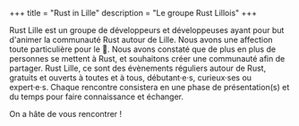 +++
title = "Rust in Lille"
description = "Le groupe Rust Lillois"
+++

Rust Lille est un groupe de développeurs et développeuses ayant pour but d'animer la communauté Rust autour de Lille.
Nous avons une affection toute particulière pour le 🦀.
Nous avons constaté que de plus en plus de personnes se mettent à Rust, et souhaitons créer une communauté afin de partager.
Rust Lille, ce sont des évènements réguliers autour de Rust, gratuits et ouverts à toutes et à tous, débutant·e·s, curieux·ses ou expert·e·s.
Chaque rencontre consistera en une phase de présentation(s) et du temps pour faire connaissance et échanger.

On a hâte de vous rencontrer !